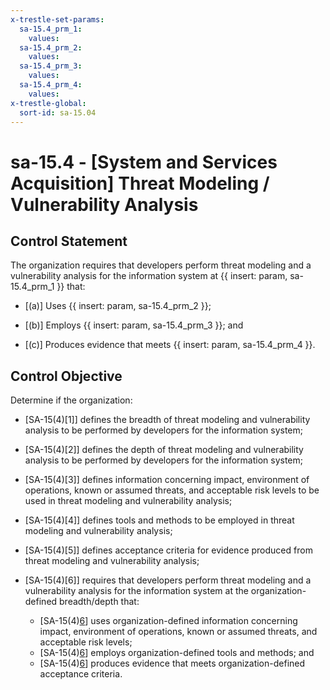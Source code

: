 ```yaml
---
x-trestle-set-params:
  sa-15.4_prm_1:
    values:
  sa-15.4_prm_2:
    values:
  sa-15.4_prm_3:
    values:
  sa-15.4_prm_4:
    values:
x-trestle-global:
  sort-id: sa-15.04
---
```


# sa-15.4 - \[System and Services Acquisition\] Threat Modeling / Vulnerability Analysis

## Control Statement

The organization requires that developers perform threat modeling and a vulnerability analysis for the information system at {{ insert: param, sa-15.4_prm_1 }} that:

- \[(a)\] Uses {{ insert: param, sa-15.4_prm_2 }};

- \[(b)\] Employs {{ insert: param, sa-15.4_prm_3 }}; and

- \[(c)\] Produces evidence that meets {{ insert: param, sa-15.4_prm_4 }}.

## Control Objective

Determine if the organization:

- \[SA-15(4)[1]\] defines the breadth of threat modeling and vulnerability analysis to be performed by developers for the information system;

- \[SA-15(4)[2]\] defines the depth of threat modeling and vulnerability analysis to be performed by developers for the information system;

- \[SA-15(4)[3]\] defines information concerning impact, environment of operations, known or assumed threats, and acceptable risk levels to be used in threat modeling and vulnerability analysis;

- \[SA-15(4)[4]\] defines tools and methods to be employed in threat modeling and vulnerability analysis;

- \[SA-15(4)[5]\] defines acceptance criteria for evidence produced from threat modeling and vulnerability analysis;

- \[SA-15(4)[6]\] requires that developers perform threat modeling and a vulnerability analysis for the information system at the organization-defined breadth/depth that:

  - \[SA-15(4)[6](a)\] uses organization-defined information concerning impact, environment of operations, known or assumed threats, and acceptable risk levels;
  - \[SA-15(4)[6](b)\] employs organization-defined tools and methods; and
  - \[SA-15(4)[6](c)\] produces evidence that meets organization-defined acceptance criteria.

